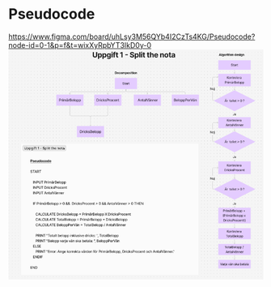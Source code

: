 # Pseudocode
https://www.figma.com/board/uhLsy3M56QYb4I2CzTs4KG/Pseudocode?node-id=0-1&p=f&t=wixXyRpbYT3IkD0y-0
![Flowchart Screenshot](ScreenShot_SplitNota.png)
